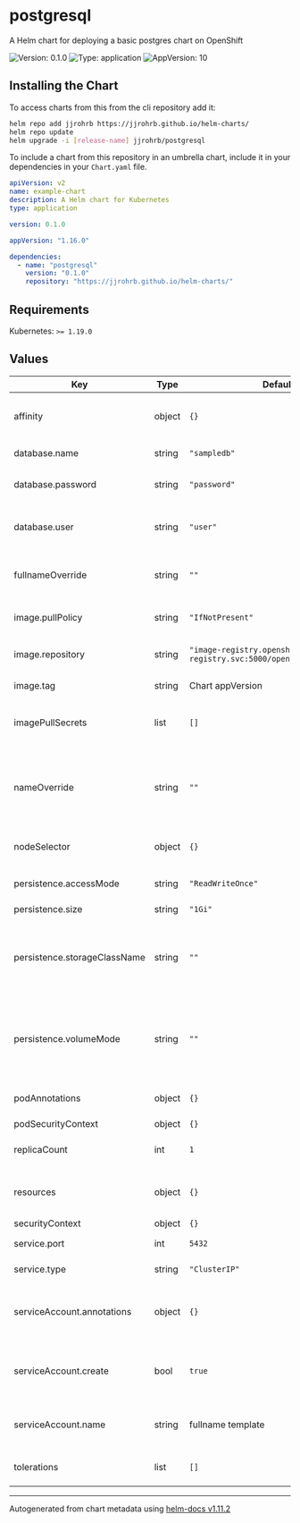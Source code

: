 # postgresql

A Helm chart for deploying a basic postgres chart on OpenShift

![Version: 0.1.0](https://img.shields.io/badge/Version-0.1.0-informational?style=flat-square) ![Type: application](https://img.shields.io/badge/Type-application-informational?style=flat-square) ![AppVersion: 10](https://img.shields.io/badge/AppVersion-10-informational?style=flat-square)

## Installing the Chart

To access charts from this from the cli repository add it:

```sh
helm repo add jjrohrb https://jjrohrb.github.io/helm-charts/
helm repo update
helm upgrade -i [release-name] jjrohrb/postgresql
```

To include a chart from this repository in an umbrella chart, include it in your dependencies in your `Chart.yaml` file.

```yaml
apiVersion: v2
name: example-chart
description: A Helm chart for Kubernetes
type: application

version: 0.1.0

appVersion: "1.16.0"

dependencies:
  - name: "postgresql"
    version: "0.1.0"
    repository: "https://jjrohrb.github.io/helm-charts/"
```

## Requirements

Kubernetes: `>= 1.19.0`

## Values

| Key | Type | Default | Description |
|-----|------|---------|-------------|
| affinity | object | `{}` | Affinity configuration for the postgresql pod |
| database.name | string | `"sampledb"` | The name of the database |
| database.password | string | `"password"` | The password for the database |
| database.user | string | `"user"` | The user name that will be created for the database |
| fullnameOverride | string | `""` | String to fully override fullname template |
| image.pullPolicy | string | `"IfNotPresent"` | The docker image pull policy |
| image.repository | string | `"image-registry.openshift-image-registry.svc:5000/openshift/postgresql"` | The image repository to use |
| image.tag | string | Chart appVersion | The image tag to use |
| imagePullSecrets | list | `[]` | The image pull secret for the image repository |
| nameOverride | string | `""` | String to partially override fullname template (will maintain the release name) |
| nodeSelector | object | `{}` | Node selector for the postgresql pod |
| persistence.accessMode | string | `"ReadWriteOnce"` | Read/Write mode of the PVC |
| persistence.size | string | `"1Gi"` | Size of the PVC |
| persistence.storageClassName | string | `""` | Storage class name used to create the PVC.   If not provided the default storage class will be utilized. |
| persistence.volumeMode | string | `""` | Volume mode used to create the PVC.   If not provided the default volume mode will be utilized. |
| podAnnotations | object | `{}` | Map of annotations to add to the pods |
| podSecurityContext | object | `{}` |  |
| replicaCount | int | `1` | replicas of postgresql server |
| resources | object | `{}` | Resource configuration for the postgresql pod |
| securityContext | object | `{}` |  |
| service.port | int | `5432` | postgresql server port |
| service.type | string | `"ClusterIP"` | Kubernetes Service type |
| serviceAccount.annotations | object | `{}` | Additional custom annotations for the ServiceAccount |
| serviceAccount.create | bool | `true` | Enable creation of ServiceAccount for postgresql pod |
| serviceAccount.name | string | fullname template | The name of the ServiceAccount to use. |
| tolerations | list | `[]` | Tolerations for the postgresql pod |

----------------------------------------------
Autogenerated from chart metadata using [helm-docs v1.11.2](https://github.com/norwoodj/helm-docs/releases/v1.11.2)
